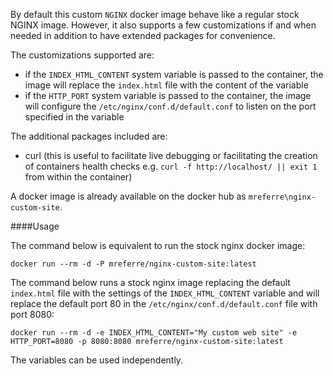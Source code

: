 By default this custom `NGINX` docker image behave like a regular stock NGINX image. However, it also supports a few customizations if and when needed in addition to have extended packages for convenience. 

The customizations supported are:

- if the `INDEX_HTML_CONTENT` system variable is passed to the container, the image will replace the `index.html` file with the content of the variable
- if the `HTTP_PORT` system variable is passed to the container, the image will configure the `/etc/nginx/conf.d/default.conf` to listen on the port specified in the variable 

The additional packages included are:

- curl (this is useful to facilitate live debugging or facilitating the creation of containers health checks e.g. `curl -f http://localhost/ || exit 1` from within the container)

A docker image is already available on the docker hub as `mreferre\nginx-custom-site`. 

####Usage 

The command below is equivalent to run the stock nginx docker image:
```
docker run --rm -d -P mreferre/nginx-custom-site:latest
```

The command below runs a stock nginx image replacing the default `index.html` file  with the settings of the `INDEX_HTML_CONTENT` variable and will replace the default port 80 in the `/etc/nginx/conf.d/default.conf` file with port 8080:
```
docker run --rm -d -e INDEX_HTML_CONTENT="My custom web site" -e HTTP_PORT=8080 -p 8080:8080 mreferre/nginx-custom-site:latest
```

The variables can be used independently. 